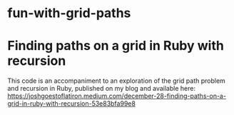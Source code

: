 # fun-with-grid-paths
Finding paths on a grid in Ruby with recursion
===

This code is an accompaniment to an exploration of the grid path problem and recursion in Ruby, published on my blog and available here: <https://joshgoestoflatiron.medium.com/december-28-finding-paths-on-a-grid-in-ruby-with-recursion-53e83bfa99e8>
